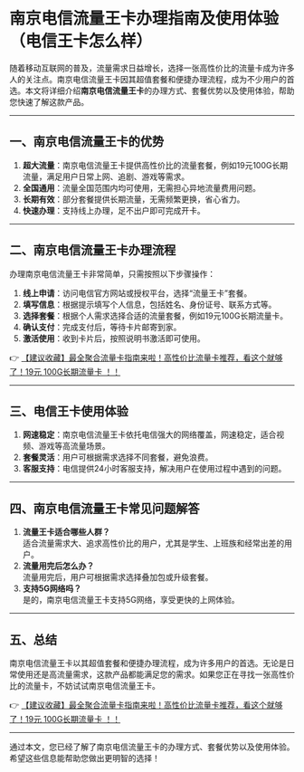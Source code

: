# 南京电信流量王卡办理指南及使用体验（电信王卡怎么样）

随着移动互联网的普及，流量需求日益增长，选择一张高性价比的流量卡成为许多人的关注点。南京电信流量王卡因其超值套餐和便捷办理流程，成为不少用户的首选。本文将详细介绍**南京电信流量王卡**的办理方式、套餐优势以及使用体验，帮助您快速了解这款产品。

---

## 一、南京电信流量王卡的优势

1. **超大流量**：南京电信流量王卡提供高性价比的流量套餐，例如19元100G长期流量，满足用户日常上网、追剧、游戏等需求。  
2. **全国通用**：流量全国范围内均可使用，无需担心异地流量费用问题。  
3. **长期有效**：部分套餐提供长期流量，无需频繁更换，省心省力。  
4. **快速办理**：支持线上办理，足不出户即可完成开卡。  

---

## 二、南京电信流量王卡办理流程

办理南京电信流量王卡非常简单，只需按照以下步骤操作：  

1. **线上申请**：访问电信官方网站或授权平台，选择“流量王卡”套餐。  
2. **填写信息**：根据提示填写个人信息，包括姓名、身份证号、联系方式等。  
3. **选择套餐**：根据个人需求选择合适的流量套餐，例如19元100G长期流量卡。  
4. **确认支付**：完成支付后，等待卡片邮寄到家。  
5. **激活使用**：收到卡片后，按照说明书激活即可使用。  

👉 [【建议收藏】最全聚合流量卡指南来啦！高性价比流量卡推荐，看这个就够了！19元 100G长期流量卡 ！！](https://bit.ly/Liuliangka)

---

## 三、电信王卡使用体验

1. **网速稳定**：南京电信流量王卡依托电信强大的网络覆盖，网速稳定，适合视频、游戏等高流量场景。  
2. **套餐灵活**：用户可根据需求选择不同套餐，避免浪费。  
3. **客服支持**：电信提供24小时客服支持，解决用户在使用过程中遇到的问题。  

---

## 四、南京电信流量王卡常见问题解答

1. **流量王卡适合哪些人群？**  
   适合流量需求大、追求高性价比的用户，尤其是学生、上班族和经常出差的用户。  
2. **流量用完后怎么办？**  
   流量用完后，用户可根据需求选择叠加包或升级套餐。  
3. **支持5G网络吗？**  
   是的，南京电信流量王卡支持5G网络，享受更快的上网体验。  

---

## 五、总结

南京电信流量王卡以其超值套餐和便捷办理流程，成为许多用户的首选。无论是日常使用还是高流量需求，这款产品都能满足您的需求。如果您正在寻找一张高性价比的流量卡，不妨试试南京电信流量王卡。  

👉 [【建议收藏】最全聚合流量卡指南来啦！高性价比流量卡推荐，看这个就够了！19元 100G长期流量卡 ！！](https://bit.ly/Liuliangka)

---

通过本文，您已经了解了南京电信流量王卡的办理方式、套餐优势以及使用体验。希望这些信息能帮助您做出更明智的选择！